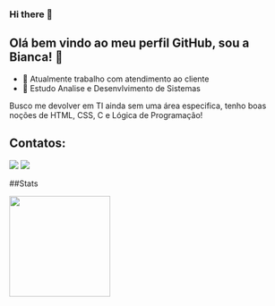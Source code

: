 ### Hi there 👋

<!--
**BiBiianca/BiBiianca** is a ✨ _special_ ✨ repository because its `README.md` (this file) appears on your GitHub profile.

Here are some ideas to get you started:

- 🔭 I’m currently working on ...
- 🌱 I’m currently learning ...
- 👯 I’m looking to collaborate on ...
- 🤔 I’m looking for help with ...
- 💬 Ask me about ...
- 📫 How to reach me: ...
- 😄 Pronouns: ...
- ⚡ Fun fact: ...
--> 
## Olá bem vindo ao meu perfil GitHub, sou a Bianca! 👋
- 🔭 Atualmente trabalho com atendimento ao cliente
- 🌱 Estudo Analise e Desenvlvimento de Sistemas 
            
Busco me devolver em TI ainda sem uma área especifica, tenho boas noções de HTML, CSS, C e Lógica de Programação! 

## Contatos:

<div>
<a href="https://www.instagram.com/nyan_id/" target="_blank"><img src="https://img.shields.io/badge/-Instagram-%23E4405F?style=for-the-badge&logo=instagram&logoColor=white" target="_blank"></a>
<a href="https://www.linkedin.com/in/bianca-ffarias/" target="_blank"><img src="https://img.shields.io/badge/-LinkedIn-%230077B5?style=for-the-badge&logo=linkedin&logoColor=white" target="_blank"></a>   
</div>

##Stats
<div>
<a href="https://github.com/BiBiianca">
<img height="180em" src="https://github-readme-stats.vercel.app/api?username=BiBiianca&show_icons=true&theme=dracula&include_all_commits=true&count_private=true"/>
</div>
